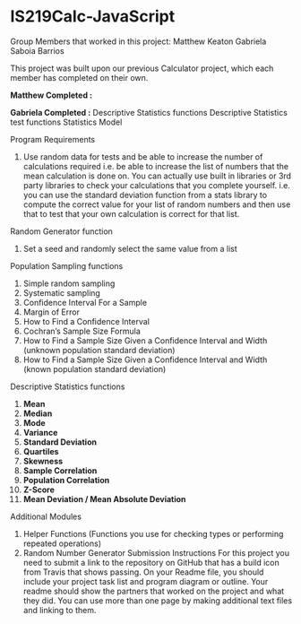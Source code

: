 # IS219Calc-JavaScript
Group Members that worked in this project:
Matthew Keaton
Gabriela Saboia Barrios

This project was built upon our previous Calculator project, which each member has completed on their own.

**Matthew Completed :**

**Gabriela Completed :**
Descriptive Statistics functions
Descriptive Statistics test functions
Statistics Model

Program Requirements
1.	Use random data for tests and be able to increase the number of calculations required i.e. be able to increase the list of numbers that the mean calculation is done on.  You can actually use built in libraries or 3rd party libraries to check your calculations that you complete yourself.  i.e. you can use the standard deviation function from a stats library to compute the correct value for your list of random numbers and then use that to test that your own calculation is correct for that list.


Random Generator function
1.	Set a seed and randomly select the same value from a list


Population Sampling functions
1.	Simple random sampling
2.	Systematic sampling
3.	Confidence Interval For a Sample
4.	Margin of Error
5.	How to Find a Confidence Interval
6.	Cochran’s Sample Size Formula
7.	How to Find a Sample Size Given a Confidence Interval and Width (unknown population standard deviation)
8.	How to Find a Sample Size Given a Confidence Interval and Width (known population standard deviation)


Descriptive Statistics functions
1.	**Mean**
2.	**Median**
3.	**Mode**
4.	**Variance**
5.	**Standard Deviation**
6.	**Quartiles**
7.	**Skewness**
8.	**Sample Correlation**
9.	**Population Correlation**
10.	**Z-Score**
11.	**Mean Deviation / Mean Absolute Deviation**


Additional Modules
1.	Helper Functions (Functions you use for checking types or performing repeated operations)
2.	Random Number Generator
Submission Instructions
For this project you need to submit a link to the repository on GitHub that has a build icon from Travis that shows passing.  On your Readme file, you should include your project task list and program diagram or outline.  Your readme should show the partners that worked on the project and what they did.  You can use more than one page by making additional text files and linking to them.  
